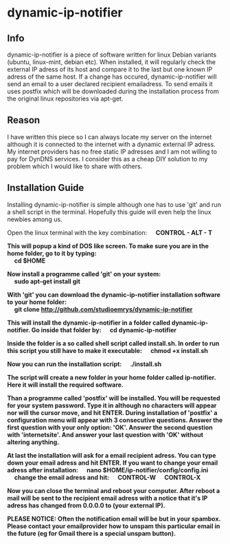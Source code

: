 # dynamic-ip-notifier
## Info
dynamic-ip-notifier is a piece of software written for linux Debian variants (ubuntu, linux-mint, debian etc). When installed, it will regularly check the external IP adress of its host and compare it to the last but one known IP adress of the same host. If a change has occured, dynamic-ip-notifier will send an email to a user declared recipient emailadress. To send emails it uses postfix which will be downloaded during the installation process from the original linux repositories via apt-get. 

## Reason
I have written this piece so I can always locate my server on the internet although it is connected to the internet with a dynamic external IP adress. My internet providers has no free static IP adresses and I am not willing to pay for DynDNS services. I consider this as a cheap DIY solution to my problem which I would like to share with others.

## Installation Guide
Installing dynamic-ip-notifier is simple although one has to use 'git' and run a shell script in the terminal. Hopefully this guide will even help the linux newbies among us.

Open the linux terminal with the key combination:
<b>
&nbsp;&nbsp;&nbsp;&nbsp;&nbsp;CONTROL - ALT - T

This will popup a kind of DOS like screen. To make sure you are in the home folder, go to it by typing:
<br>
<b>&nbsp;&nbsp;&nbsp;&nbsp;&nbsp;cd $HOME

Now install a programme called 'git' on your system:
<br>
<b>&nbsp;&nbsp;&nbsp;&nbsp;&nbsp;sudo apt-get install git

With 'git' you can download the dynamic-ip-notifier installation software to your home folder:
<br>
<b>&nbsp;&nbsp;&nbsp;&nbsp;&nbsp;git clone http://github.com/studioemrys/dynamic-ip-notifier

This will install the dynamic-ip-notifier in a folder called dynamic-ip-notifier. Go inside that folder by:
<b>
&nbsp;&nbsp;&nbsp;&nbsp;&nbsp;cd dynamic-ip-notifier

Inside the folder is a so called shell script called install.sh. In order to run this script you still have to make it executable:
<b>
&nbsp;&nbsp;&nbsp;&nbsp;&nbsp;chmod +x install.sh

Now you can run the installation script:
<b>
&nbsp;&nbsp;&nbsp;&nbsp;&nbsp;./install.sh

The script will create a new folder in your home folder called ip-notifier. Here it will install the required software. 

Than a programme called 'postfix' will be installed. You will be requested for your system password. Type it in although no characters will appear nor will the cursor move, and hit ENTER. During installation of 'postfix' a configuration menu will appear with 3 consecutive questions. Answer the first question with your only option: 'OK'. Answer the second question with 'internetsite'. And answer your last question with 'OK' without altering anything.

At last the installation will ask for a email recipient adress. You can type down your email adress and hit ENTER. If you want to change your email adress after installation:
<b>
&nbsp;&nbsp;&nbsp;&nbsp;&nbsp;nano $HOME/ip-notifier/config/config.ini
&nbsp;&nbsp;&nbsp;&nbsp;&nbsp;change the email adress and hit:
<b>
&nbsp;&nbsp;&nbsp;&nbsp;&nbsp;CONTROL-W
<b>
&nbsp;&nbsp;&nbsp;&nbsp;&nbsp;CONTROL-X

Now you can close the terminal and reboot your computer. After reboot a mail will be sent to the recipient email adress with a notice that it's IP adress has changed from 0.0.0.0 to (your external IP).

PLEASE NOTICE:
Often the notification email will be but in your spambox. Please contact your emailprovider how to unspam this particular email in the future (eg for Gmail there is a special unspam button).
